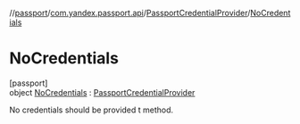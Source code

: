 //[passport](../../../../index.md)/[com.yandex.passport.api](../../index.md)/[PassportCredentialProvider](../index.md)/[NoCredentials](index.md)

# NoCredentials

[passport]\
object [NoCredentials](index.md) : [PassportCredentialProvider](../index.md)

No credentials should be provided t method.
